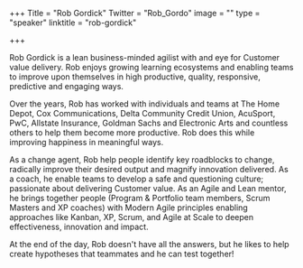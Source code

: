 +++
Title = "Rob Gordick"
Twitter = "Rob_Gordo"
image = ""
type = "speaker"
linktitle = "rob-gordick"

+++

Rob Gordick is a lean business-minded agilist with and eye for Customer value delivery. Rob enjoys growing learning ecosystems and enabling teams to improve upon themselves in high productive, quality, responsive, predictive and engaging ways.

Over the years, Rob has worked with individuals and teams at The Home Depot, Cox Communications, Delta Community Credit Union, AcuSport, PwC, Allstate Insurance, Goldman Sachs and Electronic Arts and countless others to help them become more productive. Rob does this while improving happiness in meaningful ways. 

As a change agent, Rob help people identify key roadblocks to change, radically improve their desired output and magnify innovation delivered. As a coach, he enable teams to develop a safe and questioning culture; passionate about delivering Customer value. As an Agile and Lean mentor, he brings together people (Program & Portfolio team members, Scrum Masters and XP coaches) with Modern Agile principles enabling approaches like Kanban, XP, Scrum, and Agile at Scale to deepen effectiveness, innovation and impact.

At the end of the day, Rob doesn't have all the answers, but he likes to help create hypotheses that teammates and he can test together!


